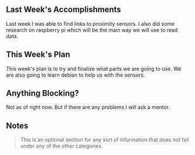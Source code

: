 ## Last Week's Accomplishments
Last week I was able to find links to proximity sensors. I also did some research on raspberry pi which will be the main way we will use to read data.
## This Week's Plan
This week's plan is to try and finalize what parts we are going to use. We are also going to learn debian to help us with the sensors.
## Anything Blocking?
Not as of right now. But if there are any problems I will ask a mentor.
## Notes

> This is an optional section for any sort of information that does not fall under any of the other categories.
